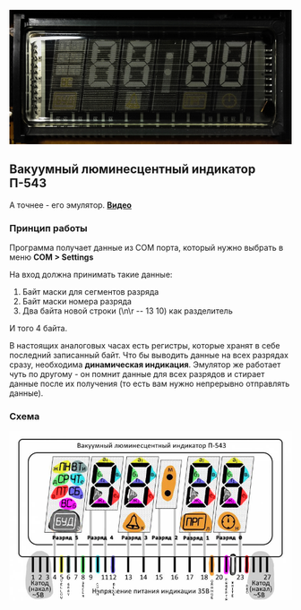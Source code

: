 ﻿![psybot icon](ClockDisp/Resources/IndicatorOff2.jpg) 

## Вакуумный люминесцентный индикатор П-543 

А точнее - его эмулятор. **[Видео](https://www.youtube.com/watch?v=4sCQg3f0Cz4)**

### Принцип работы 

Программа получает данные из COM порта, который нужно выбрать в меню **COM > Settings** 

На вход должна принимать такие данные: 

1. Байт маски для сегментов разряда 
2. Байт маски номера разряда 
3. Два байта новой строки (\n\r -- 13 10) как разделитель 

И того 4 байта. 

В настоящих аналоговых часах есть регистры, которые хранят в себе последний записанный байт. Что бы выводить данные на всех разрядах сразу, необходима **динамическая индикация**. Эмулятор же работает чуть по другому - он помнит данные для всех разрядов и стирает данные после их получения (то есть вам нужно непрерывно отправлять данные).

### Схема 

![img](ClockDisp/Resources/P543_new.png)
